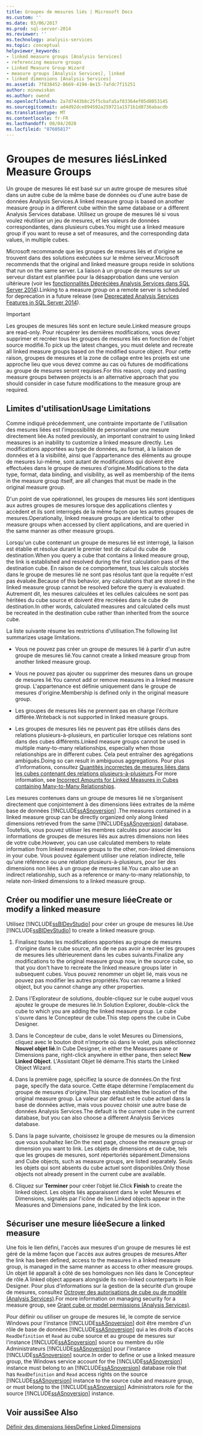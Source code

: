 ```yaml
---
title: Groupes de mesures liés | Microsoft Docs
ms.custom: ''
ms.date: 03/06/2017
ms.prod: sql-server-2014
ms.reviewer: ''
ms.technology: analysis-services
ms.topic: conceptual
helpviewer_keywords:
- linked measure groups [Analysis Services]
- referencing measure groups
- Linked Measure Group Wizard
- measure groups [Analysis Services], linked
- linked dimensions [Analysis Services]
ms.assetid: 7f838452-8669-4194-8e15-7afdc7f15251
author: minewiskan
ms.author: owend
ms.openlocfilehash: 2a7d7443b8c25f5cbafa5af83364ef05d8053145
ms.sourcegitcommit: ad4d92dce894592a259721a1571b1d8736abacdb
ms.translationtype: MT
ms.contentlocale: fr-FR
ms.lasthandoff: 08/04/2020
ms.locfileid: "87605817"
---
```

# <a name="linked-measure-groups"></a><span data-ttu-id="3622e-102">Groupes de mesures liés</span><span class="sxs-lookup"><span data-stu-id="3622e-102">Linked Measure Groups</span></span>
  <span data-ttu-id="3622e-103">Un groupe de mesures lié est basé sur un autre groupe de mesures situé dans un autre cube de la même base de données ou d'une autre base de données Analysis Services.</span><span class="sxs-lookup"><span data-stu-id="3622e-103">A linked measure group is based on another measure group in a different cube within the same database or a different Analysis Services database.</span></span> <span data-ttu-id="3622e-104">Utilisez un groupe de mesures lié si vous voulez réutiliser un jeu de mesures, et les valeurs de données correspondantes, dans plusieurs cubes.</span><span class="sxs-lookup"><span data-stu-id="3622e-104">You might use a linked measure group if you want to reuse a set of measures, and the corresponding data values, in multiple cubes.</span></span>  
  
 <span data-ttu-id="3622e-105">Microsoft recommande que les groupes de mesures liés et d'origine se trouvent dans des solutions exécutées sur le même serveur.</span><span class="sxs-lookup"><span data-stu-id="3622e-105">Microsoft recommends that the original and linked measure groups reside in solutions that run on the same server.</span></span> <span data-ttu-id="3622e-106">La liaison à un groupe de mesures sur un serveur distant est planifiée pour la désapprobation dans une version ultérieure (voir les [fonctionnalités Dépréciées Analysis Services dans SQL Server 2014](../deprecated-analysis-services-features-in-sql-server-2014.md)).</span><span class="sxs-lookup"><span data-stu-id="3622e-106">Linking to a measure group on a remote server is scheduled for deprecation in a future release (see [Deprecated Analysis Services Features in SQL Server 2014](../deprecated-analysis-services-features-in-sql-server-2014.md)).</span></span>  
  
> [!IMPORTANT]  
>  <span data-ttu-id="3622e-107">Les groupes de mesures liés sont en lecture seule.</span><span class="sxs-lookup"><span data-stu-id="3622e-107">Linked measure groups are read-only.</span></span> <span data-ttu-id="3622e-108">Pour récupérer les dernières modifications, vous devez supprimer et recréer tous les groupes de mesures liés en fonction de l'objet source modifié.</span><span class="sxs-lookup"><span data-stu-id="3622e-108">To pick up the latest changes, you must delete and recreate all linked measure groups based on the modified source object.</span></span> <span data-ttu-id="3622e-109">Pour cette raison, groupes de mesures et la zone de collage entre les projets est une approche lieu que vous devez comme au cas où futures de modifications au groupe de mesures seront requises.</span><span class="sxs-lookup"><span data-stu-id="3622e-109">For this reason, copy and pasting measure groups between projects is an alternative approach that you should consider in case future modifications to the measure group are required.</span></span>  
  
## <a name="usage-limitations"></a><span data-ttu-id="3622e-110">Limites d'utilisation</span><span class="sxs-lookup"><span data-stu-id="3622e-110">Usage Limitations</span></span>  
 <span data-ttu-id="3622e-111">Comme indiqué précédemment, une contrainte importante de l'utilisation des mesures liées est l'impossibilité de personnaliser une mesure directement liée.</span><span class="sxs-lookup"><span data-stu-id="3622e-111">As noted previously, an important constraint to using linked measures is an inability to customize a linked measure directly.</span></span> <span data-ttu-id="3622e-112">Les modifications apportées au type de données, au format, à la liaison de données et à la visibilité, ainsi que l'appartenance des éléments au groupe de mesures lui-même, sont autant de modifications qui doivent être effectuées dans le groupe de mesures d'origine.</span><span class="sxs-lookup"><span data-stu-id="3622e-112">Modifications to the data type, format, data binding, and visibility, as well as membership of the items in the measure group itself, are all changes that must be made in the original measure group.</span></span>  
  
 <span data-ttu-id="3622e-113">D'un point de vue opérationnel, les groupes de mesures liés sont identiques aux autres groupes de mesures lorsque des applications clientes y accèdent et ils sont interrogés de la même façon que les autres groupes de mesures.</span><span class="sxs-lookup"><span data-stu-id="3622e-113">Operationally, linked measure groups are identical to other measure groups when accessed by client applications, and are queried in the same manner as other measure groups.</span></span>  
  
 <span data-ttu-id="3622e-114">Lorsqu'un cube contenant un groupe de mesures lié est interrogé, la liaison est établie et résolue durant le premier test de calcul du cube de destination.</span><span class="sxs-lookup"><span data-stu-id="3622e-114">When you query a cube that contains a linked measure group, the link is established and resolved during the first calculation pass of the destination cube.</span></span> <span data-ttu-id="3622e-115">En raison de ce comportement, tous les calculs stockés dans le groupe de mesures lié ne sont pas résolus tant que la requête n'est pas évaluée.</span><span class="sxs-lookup"><span data-stu-id="3622e-115">Because of this behavior, any calculations that are stored in the linked measure group cannot be resolved before the query is evaluated.</span></span> <span data-ttu-id="3622e-116">Autrement dit, les mesures calculées et les cellules calculées ne sont pas héritées du cube source et doivent être recréées dans le cube de destination.</span><span class="sxs-lookup"><span data-stu-id="3622e-116">In other words, calculated measures and calculated cells must be recreated in the destination cube rather than inherited from the source cube.</span></span>  
  
 <span data-ttu-id="3622e-117">La liste suivante résume les restrictions d'utilisation.</span><span class="sxs-lookup"><span data-stu-id="3622e-117">The following list summarizes usage limitations.</span></span>  
  
-   <span data-ttu-id="3622e-118">Vous ne pouvez pas créer un groupe de mesures lié à partir d'un autre groupe de mesures lié.</span><span class="sxs-lookup"><span data-stu-id="3622e-118">You cannot create a linked measure group from another linked measure group.</span></span>  
  
-   <span data-ttu-id="3622e-119">Vous ne pouvez pas ajouter ou supprimer des mesures dans un groupe de mesures lié.</span><span class="sxs-lookup"><span data-stu-id="3622e-119">You cannot add or remove measures in a linked measure group.</span></span> <span data-ttu-id="3622e-120">L'appartenance est définie uniquement dans le groupe de mesures d'origine.</span><span class="sxs-lookup"><span data-stu-id="3622e-120">Membership is defined only in the original measure group.</span></span>  
  
-   <span data-ttu-id="3622e-121">Les groupes de mesures liés ne prennent pas en charge l'écriture différée.</span><span class="sxs-lookup"><span data-stu-id="3622e-121">Writeback is not supported in linked measure groups.</span></span>  
  
-   <span data-ttu-id="3622e-122">Les groupes de mesures liés ne peuvent pas être utilisés dans des relations plusieurs-à-plusieurs, en particulier lorsque ces relations sont dans des cubes différents.</span><span class="sxs-lookup"><span data-stu-id="3622e-122">Linked measure groups cannot be used in multiple many-to-many relationships, especially when those relationships are in different cubes.</span></span> <span data-ttu-id="3622e-123">Cela peut entraîner des agrégations ambiguës.</span><span class="sxs-lookup"><span data-stu-id="3622e-123">Doing so can result in ambiguous aggregations.</span></span> <span data-ttu-id="3622e-124">Pour plus d’informations, consultez [Quantités incorrectes de mesures liées dans les cubes contenant des relations plusieurs-à-plusieurs](https://social.technet.microsoft.com/wiki/contents/articles/22911.incorrect-amounts-for-linked-measures-in-cubes-containing-many-to-many-relationships-ssas-troubleshooting.aspx).</span><span class="sxs-lookup"><span data-stu-id="3622e-124">For more information, see [Incorrect Amounts for Linked Measures in Cubes containing Many-to-Many Relationships](https://social.technet.microsoft.com/wiki/contents/articles/22911.incorrect-amounts-for-linked-measures-in-cubes-containing-many-to-many-relationships-ssas-troubleshooting.aspx).</span></span>  
  
 <span data-ttu-id="3622e-125">Les mesures contenues dans un groupe de mesures lié ne s’organisent directement que conjointement à des dimensions liées extraites de la même base de données [!INCLUDE[ssASnoversion](../../includes/ssasnoversion-md.md)] .</span><span class="sxs-lookup"><span data-stu-id="3622e-125">The measures contained in a linked measure group can be directly organized only along linked dimensions retrieved from the same [!INCLUDE[ssASnoversion](../../includes/ssasnoversion-md.md)] database.</span></span> <span data-ttu-id="3622e-126">Toutefois, vous pouvez utiliser les membres calculés pour associer les informations de groupes de mesures liés aux autres dimensions non liées de votre cube.</span><span class="sxs-lookup"><span data-stu-id="3622e-126">However, you can use calculated members to relate information from linked measure groups to the other, non-linked dimensions in your cube.</span></span> <span data-ttu-id="3622e-127">Vous pouvez également utiliser une relation indirecte, telle qu'une référence ou une relation plusieurs-à-plusieurs, pour lier des dimensions non liées à un groupe de mesures lié.</span><span class="sxs-lookup"><span data-stu-id="3622e-127">You can also use an indirect relationship, such as a reference or many-to-many relationship, to relate non-linked dimensions to a linked measure group.</span></span>  
  
## <a name="create-or-modify-a-linked-measure"></a><span data-ttu-id="3622e-128">Créer ou modifier une mesure liée</span><span class="sxs-lookup"><span data-stu-id="3622e-128">Create or modify a linked measure</span></span>  
 <span data-ttu-id="3622e-129">Utilisez [!INCLUDE[ssBIDevStudio](../../includes/ssbidevstudio-md.md)] pour créer un groupe de mesures lié.</span><span class="sxs-lookup"><span data-stu-id="3622e-129">Use [!INCLUDE[ssBIDevStudio](../../includes/ssbidevstudio-md.md)] to create a linked measure group.</span></span>  
  
1.  <span data-ttu-id="3622e-130">Finalisez toutes les modifications apportées au groupe de mesures d'origine dans le cube source, afin de ne pas avoir à recréer les groupes de mesures liés ultérieurement dans les cubes suivants.</span><span class="sxs-lookup"><span data-stu-id="3622e-130">Finalize any modifications to the original measure group now, in the source cube, so that you don't have to recreate the linked measure groups later in subsequent cubes.</span></span> <span data-ttu-id="3622e-131">Vous pouvez renommer un objet lié, mais vous ne pouvez pas modifier les autres propriétés.</span><span class="sxs-lookup"><span data-stu-id="3622e-131">You can rename a linked object, but you cannot change any other properties.</span></span>  
  
2.  <span data-ttu-id="3622e-132">Dans l'Explorateur de solutions, double-cliquez sur le cube auquel vous ajoutez le groupe de mesures lié.</span><span class="sxs-lookup"><span data-stu-id="3622e-132">In Solution Explorer, double-click the cube to which you are adding the linked measure group.</span></span> <span data-ttu-id="3622e-133">Le cube s'ouvre dans le Concepteur de cube.</span><span class="sxs-lookup"><span data-stu-id="3622e-133">This step opens the cube in Cube Designer.</span></span>  
  
3.  <span data-ttu-id="3622e-134">Dans le Concepteur de cube, dans le volet Mesures ou Dimensions, cliquez avec le bouton droit n’importe où dans le volet, puis sélectionnez **Nouvel objet lié**.</span><span class="sxs-lookup"><span data-stu-id="3622e-134">In Cube Designer, in either the Measures pane or Dimensions pane, right-click anywhere in either pane, then select **New Linked Object**.</span></span> <span data-ttu-id="3622e-135">L'Assistant Objet lié démarre.</span><span class="sxs-lookup"><span data-stu-id="3622e-135">This starts the Linked Object Wizard.</span></span>  
  
4.  <span data-ttu-id="3622e-136">Dans la première page, spécifiez la source de données.</span><span class="sxs-lookup"><span data-stu-id="3622e-136">On the first page, specify the data source.</span></span> <span data-ttu-id="3622e-137">Cette étape détermine l'emplacement du groupe de mesures d'origine.</span><span class="sxs-lookup"><span data-stu-id="3622e-137">This step establishes the location of the original measure group.</span></span> <span data-ttu-id="3622e-138">La valeur par défaut est le cube actuel dans la base de données active, mais vous pouvez choisir une autre base de données Analysis Services.</span><span class="sxs-lookup"><span data-stu-id="3622e-138">The default is the current cube in the current database, but you can also choose a different Analysis Services database.</span></span>  
  
5.  <span data-ttu-id="3622e-139">Dans la page suivante, choisissez le groupe de mesures ou la dimension que vous souhaitez lier.</span><span class="sxs-lookup"><span data-stu-id="3622e-139">On the next page, choose the measure group or dimension you want to link.</span></span> <span data-ttu-id="3622e-140">Les objets de dimensions et de cube, tels que les groupes de mesures, sont répertoriés séparément.</span><span class="sxs-lookup"><span data-stu-id="3622e-140">Dimensions and Cube objects, such as measure groups, are listed separately.</span></span> <span data-ttu-id="3622e-141">Seuls les objets qui sont absents du cube actuel sont disponibles.</span><span class="sxs-lookup"><span data-stu-id="3622e-141">Only those objects not already present in the current cube are available.</span></span>  
  
6.  <span data-ttu-id="3622e-142">Cliquez sur **Terminer** pour créer l’objet lié.</span><span class="sxs-lookup"><span data-stu-id="3622e-142">Click **Finish** to create the linked object.</span></span> <span data-ttu-id="3622e-143">Les objets liés apparaissent dans le volet Mesures et Dimensions, signalés par l'icône de lien.</span><span class="sxs-lookup"><span data-stu-id="3622e-143">Linked objects appear in the Measures and Dimensions pane, indicated by the link icon.</span></span>  
  
## <a name="secure-a-linked-measure"></a><span data-ttu-id="3622e-144">Sécuriser une mesure liée</span><span class="sxs-lookup"><span data-stu-id="3622e-144">Secure a linked measure</span></span>  
 <span data-ttu-id="3622e-145">Une fois le lien défini, l'accès aux mesures d'un groupe de mesures lié est géré de la même façon que l'accès aux autres groupes de mesures.</span><span class="sxs-lookup"><span data-stu-id="3622e-145">After the link has been defined, access to the measures in a linked measure group, is managed in the same manner as access to other measure groups.</span></span> <span data-ttu-id="3622e-146">Un objet lié apparaît à côté de ses homologues non liés dans le Concepteur de rôle.</span><span class="sxs-lookup"><span data-stu-id="3622e-146">A linked object appears alongside its non-linked counterparts in Role Designer.</span></span> <span data-ttu-id="3622e-147">Pour plus d’informations sur la gestion de la sécurité d’un groupe de mesures, consultez [Octroyer des autorisations de cube ou de modèle &#40;Analysis Services&#41;](grant-cube-or-model-permissions-analysis-services.md).</span><span class="sxs-lookup"><span data-stu-id="3622e-147">For more information on managing security for a measure group, see [Grant cube or model permissions &#40;Analysis Services&#41;](grant-cube-or-model-permissions-analysis-services.md).</span></span>  
  
 <span data-ttu-id="3622e-148">Pour définir ou utiliser un groupe de mesures lié, le compte de service Windows pour l'instance [!INCLUDE[ssASnoversion](../../includes/ssasnoversion-md.md)] doit être membre d'un rôle de base de données [!INCLUDE[ssASnoversion](../../includes/ssasnoversion-md.md)] qui a les droits d'accès `ReadDefinition` et `Read` au cube source et au groupe de mesures sur l'instance [!INCLUDE[ssASnoversion](../../includes/ssasnoversion-md.md)] source ou membre du rôle Administrateurs [!INCLUDE[ssASnoversion](../../includes/ssasnoversion-md.md)] pour l'instance [!INCLUDE[ssASnoversion](../../includes/ssasnoversion-md.md)] source.</span><span class="sxs-lookup"><span data-stu-id="3622e-148">In order to define or use a linked measure group, the Windows service account for the [!INCLUDE[ssASnoversion](../../includes/ssasnoversion-md.md)] instance must belong to an [!INCLUDE[ssASnoversion](../../includes/ssasnoversion-md.md)] database role that has `ReadDefinition` and `Read` access rights on the source [!INCLUDE[ssASnoversion](../../includes/ssasnoversion-md.md)] instance to the source cube and measure group, or must belong to the [!INCLUDE[ssASnoversion](../../includes/ssasnoversion-md.md)] Administrators role for the source [!INCLUDE[ssASnoversion](../../includes/ssasnoversion-md.md)] instance.</span></span>  
  
## <a name="see-also"></a><span data-ttu-id="3622e-149">Voir aussi</span><span class="sxs-lookup"><span data-stu-id="3622e-149">See Also</span></span>  
 [<span data-ttu-id="3622e-150">Définir des dimensions liées</span><span class="sxs-lookup"><span data-stu-id="3622e-150">Define Linked Dimensions</span></span>](define-linked-dimensions.md)  
  
  
